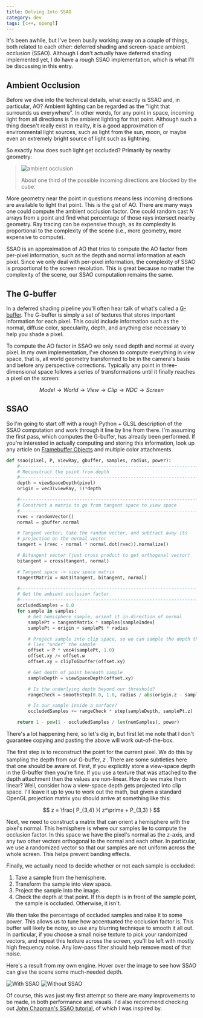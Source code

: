 ```yaml
---
title: Delving Into SSAO
category: dev
tags: [c++, opengl]
---
```


It's been awhile, but I've been busily working away on a couple of things, both related to each
other: deferred shading and screen-space ambient occlusion (SSAO). Although I don't actually have
deferred shading implemented yet, I do have a rough SSAO implementation, which is what I'll be
discussing in this entry.

## Ambient Occlusion

Before we dive into the technical details, what exactly is SSAO and, in particular, AO? Ambient
lighting can be regarded as the "light that surrounds us everywhere". In other words, for any point
in space, incoming light from all directions is the ambient lighting for that point. Although such a
thing doesn't really exist in reality, it is a good approximation of environmental light sources,
such as light from the sun, moon, or maybe even an extremely bright source of light such as
lightning.

So exactly how does such light get occluded? Primarily by nearby geometry:

> ![ambient occlusion](/img/voxels/2014_09_27_ambient_occlusion.svg)
>
> About one third of the possible incoming directions are blocked by the cube.

More geometry near the point in questions means less incoming directions are available to light that
point. This is the gist of AO. There are many ways one could compute the ambient occlusion factor.
One could random cast $N$ arrays from a point and find what percentage of those rays intersect
nearby geometry. Ray tracing can be expensive though, as its complexity is proportional to the
complexity of the scene (i.e., more geometry, more expensive to compute).

SSAO is an approximation of AO that tries to compute the AO factor from per-pixel information, such
as the depth and normal information at each pixel. Since we only deal with per-pixel information,
the complexity of SSAO is proportional to the screen resolution. This is great because no matter the
complexity of the scene, our SSAO computation remains the same.

## The G-buffer

In a deferred shading pipeline you'll often hear talk of what's called a
[G-buffer](//en.wikipedia.org/wiki/Deferred_shading). The G-buffer is simply a set of textures that
stores important information for each pixel. This could include information such as the normal,
diffuse color, specularity, depth, and anything else necessary to help you shade a pixel.

To compute the AO factor in SSAO we only need depth and normal at every pixel. In my own
implementation, I've chosen to compute everything in view space, that is, all world geometry
transformed to be in the camera's basis and before any perspective corrections. Typically any point
in three-dimensional space follows a series of transformations until it finally reaches a pixel on
the screen:

$$
Model \rightarrow World \rightarrow View \rightarrow Clip \rightarrow NDC \rightarrow Screen
$$

## SSAO

So I'm going to start off with a rough Python + GLSL description of the SSAO computation and work
through it line by line from there. I'm assuming the first pass, which computes the G-buffer, has
already been performed. If you're interested in actually computing and storing this information,
look up any article on [Framebuffer Objects](//www.opengl.org/wiki/Framebuffer_Object) and multiple
color attachments.

```python
def ssao(pixel, P, viewRay, gbuffer, samples, radius, power):
    #------------------------------------------------------------------
    # Reconstruct the point from depth
    #------------------------------------------------------------------
    depth = viewSpaceDepth(pixel)
    origin = vec3(viewRay, 1)*depth

    #------------------------------------------------------------------
    # Construct a matrix to go from tangent space to view space
    #------------------------------------------------------------------
    rvec = randomVector()
    normal = gbuffer.normal

    # Tangent vector; take the random vector, and subtract away its
    # projection on the normal vector
    tangent = (rvec - normal * normal.dot(rvec)).normalize()

    # Bitangent vector (just cross product to get orthogonal vector)
    bitangent = cross(tangent, normal)

    # Tangent space -> view space matrix
    tangentMatrix = mat3(tangent, bitangent, normal)

    #------------------------------------------------------------------
    # Get the ambient occlusion factor
    #------------------------------------------------------------------
    occludedSamples = 0.0
    for sample in samples:
        # Get hemisphere sample, orient it in direction of normal
        samplePt = tangentMatrix * samples[sampleIndex]
        samplePt = origin + samplePt * radius

        # Project sample into clip space, so we can sample the depth that
        # lies "under" the sample
        offset = P * vec4(samplePt, 1.0)
        offset.xy /= offset.w
        offset.xy = clipToGbuffer(offset.xy)

        # Get depth of point beneath sample
        sampleDepth = viewSpaceDepth(offset.xy)

        # Is the underlying depth beyond our threshold?
        rangeCheck = smoothstep(0.0, 1.0, radius / abs(origin.z - sampleDepth))

        # Is our sample inside a surface?
        occludedSamples += rangeCheck * step(sampleDepth, samplePt.z)

    return 1 - pow(1 - occludedSamples / len(numSamples), power)
```

There's a lot happening here, so let's dig in, but first let me note that I don't guarantee copying
and pasting the above will work out-of-the-box.

The first step is to reconstruct the point for the current pixel. We do this by sampling the depth
from our G-buffer, $z^\prime$. There are some subtleties here that one should be aware of. First, if
you explicitly store a view-space depth in the G-buffer then you're fine. If you use a texture that
was attached to the depth attachment then the values are non-linear. How do we make them linear?
Well, consider how a view-space depth gets projected into clip space. I'll leave it up to you to
work out the math, but given a standard OpenGL projection matrix you should arrive at something like
this:

$$
z = \frac{ P_{3,4} }{ z^\prime + P_{3,3} }
$$

Next, we need to construct a matrix that can orient a hemisphere with the pixel's normal. This
hemisphere is where our samples lie to compute the occlusion factor. In this space we have the
pixel's normal as the z-axis, and any two other vectors orthogonal to the normal and each other. In
particular, we use a randomized vector so that our samples are not uniform across the whole screen.
This helps prevent banding effects.

Finally, we actually need to decide whether or not each sample is occluded:

1. Take a sample from the hemisphere.
2. Transform the sample into view space.
3. Project the sample into the image.
4. Check the depth at that point. If this depth is in front of the sample point, the sample is
   occluded. Otherwise, it isn't.

We then take the percentage of occluded samples and raise it to some power. This allows us to tune
how accentuated the occlusion factor is. This buffer will likely be noisy, so use any blurring
technique to smooth it all out. In particular, if you choose a small noise texture to pick your
randomized vectors, and repeat this texture across the screen, you'll be left with mostly high
frequency noise. Any low-pass filter should help remove most of that noise.

Here's a result from my own engine. Hover over the image to see how SSAO can give the scene some
much-needed depth.

<div class="img_overlay">
  <img src="/img/voxels/2014_09_27_with_ssao.png" alt="With SSAO">
  <img src="/img/voxels/2014_09_27_without_ssao.png" alt="Without SSAO">
</div>

Of course, this was just my first attempt so there are many improvements to be made, in both
performance and visuals. I'd also recommend checking out
[John Chapman's SSAO tutorial](//john-chapman-graphics.blogspot.co.uk/2013/01/ssao-tutorial.html),
of which I was inspired by.
